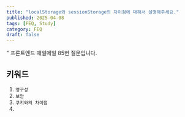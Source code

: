 ```yaml
---
title: "localStorage와 sessionStorage의 차이점에 대해서 설명해주세요."
published: 2025-04-08
tags: [FEQ, Study]
category: FEQ
draft: false
---
```

" 프론트엔드 매일메일 85번 질문입니다.
## 키워드
1. `영구성`
2. `보안`
3. `쿠키와의 차이점`
4. 
